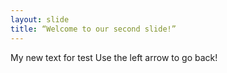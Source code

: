 ```yaml
---
layout: slide
title: “Welcome to our second slide!”
---
```

My new text for test
Use the left arrow to go back!
